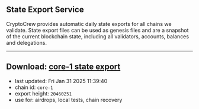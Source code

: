 ## State Export Service
CryptoCrew provides automatic daily state exports for all chains we validate. State export files can be used as genesis files and are a snapshot of the current blockchain state, including all validators, accounts, balances and delegations.

---
**Download: [core-1 state export](https://dl-eu2.ccvalidators.com/SERVICE/persistence/core-1_export_20460251.json)**
---

- last updated: Fri Jan 31 2025 11:39:40
- chain id: `core-1`
- export height: `20460251`
- use for: airdrops, local tests, chain recovery
